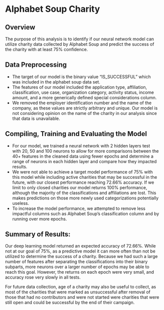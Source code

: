 # Alphabet Soup Charity

## Overview
The purpose of this analysis is to identify if our neural network model can utilize charity data collected by Alphabet Soup and predict the success of the charity with at least 75% confidence.

## Data Preprocessing
* The target of our model is the binary value “IS_SUCCESSFUL” which was included in the alphabet soup data set. 
* The features of our model included the application type, affiliation, classification, use case, organization category, activity status, income amount, and a more generically defined special considerations column.
* We removed the employer identification number and the name of the company, as these values are strictly arbitrary and unique. Our model is not considering opinion on the name of the charity in our analysis since that data is unavailable.

## Compiling, Training and Evaluating the Model
* For our model, we trained a neural network with 2 hidden layers test with 20, 50 and 100 neurons to allow for more comparisons between the 40+ features in the cleaned data using fewer epochs and determine a range of neurons in each hidden layer and compare how they impacted results.
* We were not able to achieve a target model performance of 75% with this model while including active charities that may be successful in the future, with our closest performance reaching 72.66% accuracy. If we limit to only closed charities our model returns 100% performance, although the majority of the classifications and affiliations are lost. This makes predictions on those more newly used categorizations potentially useless. 
* To increase the model performance, we attempted to remove less impactful columns such as Alphabet Soup’s classification column and by running over more epochs. 

## Summary of Results:
Our deep learning model returned an expected accuracy of 72.66%. While not at our goal of 75%, as a predictive model it can more often than not be utilized to determine the success of a charity. 
Because we had such a large number of features after separating the classifications into their binary subparts, more neurons over a larger number of epochs may be able to reach this goal. However, the returns on each epoch were very small, and accuracy rose very slowly in all tests.
 
For future data collection, age of a charity may also be useful to collect, as most of the charities that were marked as unsuccessful after removal of those that had no contributors and were not started were charities that were still open and could be successful by the end of their campaign. 
